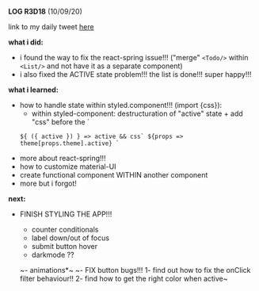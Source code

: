 **LOG R3D18** (10/09/20)

link to my daily tweet [here](https://twitter.com/Nightcoder2/status/1303957410529316865)


**what i did:**

- i found the way to fix the react-spring issue!!! ("merge" ```<Todo/>``` within ```<List/>``` and not have it as a separate component)
- i also fixed the ACTIVE state problem!!! the list is done!!! super happy!!!

**what i learned:**

- how to handle state within styled.component!!! (import {css}):
  - within styled-component: destructuration of "active" state + add "css" before the `
  ```
  ${ ({ active }) } => active && css` ${props => theme[props.theme].active} ` 
  ```
- more about react-spring!!!
- how to customize material-UI
- create functional component WITHIN another component
- more but i forgot!

**next:**
  
- FINISH STYLING THE APP!!! 
  - counter conditionals
  - label down/out of focus
  - submit button hover
  - darkmode ??

  ~- animations*~
   ~- FIX button bugs!!! 1- find out how to fix the onClick filter behaviour!! 2- find how to get the right color when active~


 
